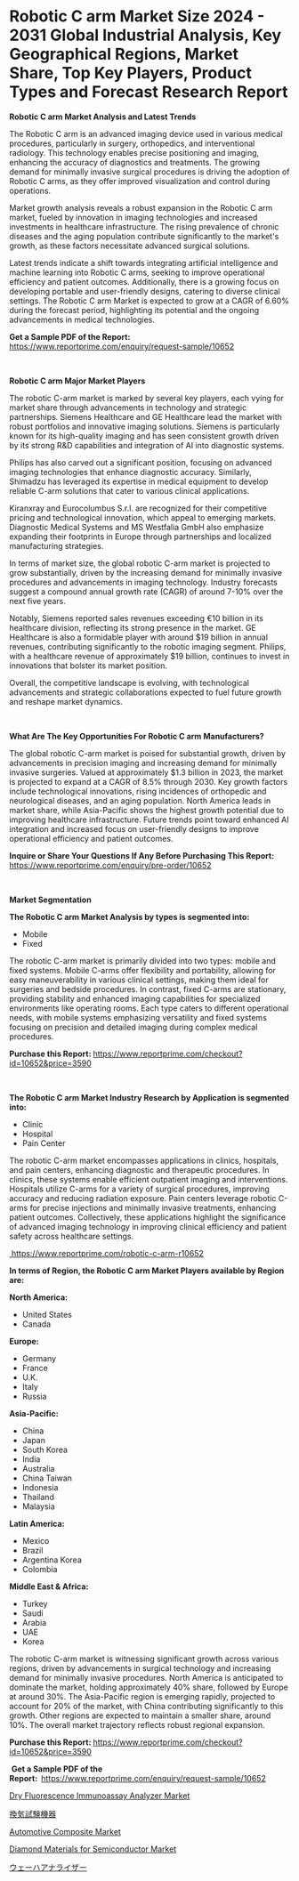 <p><h1>Robotic C arm Market Size 2024 - 2031 Global Industrial Analysis, Key Geographical Regions, Market Share, Top Key Players, Product Types and Forecast Research Report</h1></p><p><strong>Robotic C arm Market Analysis and Latest Trends</strong></p>
<p><p>The Robotic C arm is an advanced imaging device used in various medical procedures, particularly in surgery, orthopedics, and interventional radiology. This technology enables precise positioning and imaging, enhancing the accuracy of diagnostics and treatments. The growing demand for minimally invasive surgical procedures is driving the adoption of Robotic C arms, as they offer improved visualization and control during operations.</p><p>Market growth analysis reveals a robust expansion in the Robotic C arm market, fueled by innovation in imaging technologies and increased investments in healthcare infrastructure. The rising prevalence of chronic diseases and the aging population contribute significantly to the market's growth, as these factors necessitate advanced surgical solutions. </p><p>Latest trends indicate a shift towards integrating artificial intelligence and machine learning into Robotic C arms, seeking to improve operational efficiency and patient outcomes. Additionally, there is a growing focus on developing portable and user-friendly designs, catering to diverse clinical settings. The Robotic C arm Market is expected to grow at a CAGR of 6.60% during the forecast period, highlighting its potential and the ongoing advancements in medical technologies.</p></p>
<p><strong>Get a Sample PDF of the Report:&nbsp;</strong> <a href="https://www.reportprime.com/enquiry/request-sample/10652">https://www.reportprime.com/enquiry/request-sample/10652</a></p>
<p>&nbsp;</p>
<p><strong>Robotic C arm Major Market Players</strong></p>
<p><p>The robotic C-arm market is marked by several key players, each vying for market share through advancements in technology and strategic partnerships. Siemens Healthcare and GE Healthcare lead the market with robust portfolios and innovative imaging solutions. Siemens is particularly known for its high-quality imaging and has seen consistent growth driven by its strong R&D capabilities and integration of AI into diagnostic systems.</p><p>Philips has also carved out a significant position, focusing on advanced imaging technologies that enhance diagnostic accuracy. Similarly, Shimadzu has leveraged its expertise in medical equipment to develop reliable C-arm solutions that cater to various clinical applications.</p><p>Kiranxray and Eurocolumbus S.r.l. are recognized for their competitive pricing and technological innovation, which appeal to emerging markets. Diagnostic Medical Systems and MS Westfalia GmbH also emphasize expanding their footprints in Europe through partnerships and localized manufacturing strategies.</p><p>In terms of market size, the global robotic C-arm market is projected to grow substantially, driven by the increasing demand for minimally invasive procedures and advancements in imaging technology. Industry forecasts suggest a compound annual growth rate (CAGR) of around 7-10% over the next five years.</p><p>Notably, Siemens reported sales revenues exceeding €10 billion in its healthcare division, reflecting its strong presence in the market. GE Healthcare is also a formidable player with around $19 billion in annual revenues, contributing significantly to the robotic imaging segment. Philips, with a healthcare revenue of approximately $19 billion, continues to invest in innovations that bolster its market position.</p><p>Overall, the competitive landscape is evolving, with technological advancements and strategic collaborations expected to fuel future growth and reshape market dynamics.</p></p>
<p>&nbsp;</p>
<p><strong>What Are The Key Opportunities For Robotic C arm Manufacturers?</strong></p>
<p><p>The global robotic C-arm market is poised for substantial growth, driven by advancements in precision imaging and increasing demand for minimally invasive surgeries. Valued at approximately $1.3 billion in 2023, the market is projected to expand at a CAGR of 8.5% through 2030. Key growth factors include technological innovations, rising incidences of orthopedic and neurological diseases, and an aging population. North America leads in market share, while Asia-Pacific shows the highest growth potential due to improving healthcare infrastructure. Future trends point toward enhanced AI integration and increased focus on user-friendly designs to improve operational efficiency and patient outcomes.</p></p>
<p><strong>Inquire or Share Your Questions If Any Before Purchasing This Report:</strong> <a href="https://www.reportprime.com/enquiry/pre-order/10652">https://www.reportprime.com/enquiry/pre-order/10652</a></p>
<p>&nbsp;</p>
<p><strong>Market Segmentation</strong></p>
<p><strong>The Robotic C arm Market Analysis by types is segmented into:</strong></p>
<p><ul><li>Mobile</li><li>Fixed</li></ul></p>
<p><p>The robotic C-arm market is primarily divided into two types: mobile and fixed systems. Mobile C-arms offer flexibility and portability, allowing for easy maneuverability in various clinical settings, making them ideal for surgeries and bedside procedures. In contrast, fixed C-arms are stationary, providing stability and enhanced imaging capabilities for specialized environments like operating rooms. Each type caters to different operational needs, with mobile systems emphasizing versatility and fixed systems focusing on precision and detailed imaging during complex medical procedures.</p></p>
<p><strong>Purchase this Report:&nbsp;</strong><a href="https://www.reportprime.com/checkout?id=10652&price=3590">https://www.reportprime.com/checkout?id=10652&price=3590</a></p>
<p>&nbsp;</p>
<p><strong>The Robotic C arm Market Industry Research by Application is segmented into:</strong></p>
<p><ul><li>Clinic</li><li>Hospital</li><li>Pain Center</li></ul></p>
<p><p>The robotic C-arm market encompasses applications in clinics, hospitals, and pain centers, enhancing diagnostic and therapeutic procedures. In clinics, these systems enable efficient outpatient imaging and interventions. Hospitals utilize C-arms for a variety of surgical procedures, improving accuracy and reducing radiation exposure. Pain centers leverage robotic C-arms for precise injections and minimally invasive treatments, enhancing patient outcomes. Collectively, these applications highlight the significance of advanced imaging technology in improving clinical efficiency and patient safety across healthcare settings.</p></p>
<p><a href="https://www.reportprime.com/robotic-c-arm-r10652">&nbsp;https://www.reportprime.com/robotic-c-arm-r10652</a></p>
<p><strong>In terms of Region, the Robotic C arm Market Players available by Region are:</strong></p>
<p>
    <p> <strong> North America: </strong>
        <ul>
            <li>United States</li>
            <li>Canada</li>
        </ul>
        </p> 
    <p> <strong> Europe: </strong>
        <ul>
            <li>Germany</li>
            <li>France</li>
            <li>U.K.</li>
            <li>Italy</li>
            <li>Russia</li>
        </ul>
        </p> 
    <p> <strong> Asia-Pacific: </strong>
        <ul>
            <li>China</li>
            <li>Japan</li>
            <li>South Korea</li>
            <li>India</li>
            <li>Australia</li>
            <li>China Taiwan</li>
            <li>Indonesia</li>
            <li>Thailand</li>
            <li>Malaysia</li>
        </ul>
        </p> 
    <p> <strong> Latin America: </strong>
        <ul>
            <li>Mexico</li>
            <li>Brazil</li>
            <li>Argentina Korea</li>
            <li>Colombia</li>
        </ul>
        </p> 
    <p> <strong> Middle East & Africa: </strong>
        <ul>
            <li>Turkey</li>
            <li>Saudi</li>
            <li>Arabia</li>
            <li>UAE</li>
            <li>Korea</li>
        </ul>
    </p>
    </p>
<p><p>The robotic C-arm market is witnessing significant growth across various regions, driven by advancements in surgical technology and increasing demand for minimally invasive procedures. North America is anticipated to dominate the market, holding approximately 40% share, followed by Europe at around 30%. The Asia-Pacific region is emerging rapidly, projected to account for 20% of the market, with China contributing significantly to this growth. Other regions are expected to maintain a smaller share, around 10%. The overall market trajectory reflects robust regional expansion.</p></p>
<p><strong>Purchase this Report: </strong><a href="https://www.reportprime.com/checkout?id=10652&price=3590">https://www.reportprime.com/checkout?id=10652&price=3590</a></p>
<p>&nbsp;<strong>Get a Sample PDF of the Report:&nbsp;&nbsp;</strong><a href="https://www.reportprime.com/enquiry/request-sample/10652">https://www.reportprime.com/enquiry/request-sample/10652</a></p>
<p><strong></strong></p>
<p><p><a href="https://github.com/FahadAhmed712/Market-Research-Report-List-1/blob/main/dry-fluorescence-immunoassay-analyzer-market.md">Dry Fluorescence Immunoassay Analyzer Market</a></p><p><a href="https://marciimhc.medium.com/%E9%80%9A%E6%B0%97%E3%83%86%E3%82%B9%E3%83%88%E6%A9%9F%E5%99%A8%E5%B8%82%E5%A0%B4%E3%81%AE%E5%8B%95%E5%90%91%E3%81%A8%E6%88%90%E9%95%B7%E8%A6%81%E5%9B%A0%E3%82%92%E5%88%86%E6%9E%90%E3%81%97-2024%E5%B9%B4%E3%81%8B%E3%82%892031%E5%B9%B4%E3%81%BE%E3%81%A7%E3%81%AE%E4%BA%88%E6%B8%AC%E3%82%92%E8%A1%8C%E3%81%84%E3%81%BE%E3%81%99-0e31d1c9c19b?postPublishedType=initial">換気試験機器</a></p><p><a href="https://www.linkedin.com/pulse/global-automotive-composite-market-size-expected-reach-cagr-thhfe?trackingId=wHaVNn3SQ4yjlLeFNaXHWA%3D%3D">Automotive Composite Market</a></p><p><a href="https://www.linkedin.com/pulse/charting-future-comprehensive-analysis-global-diamond-zos2e?trackingId=oVVo%2BM1%2FQN2bkk7RJvTHeA%3D%3D">Diamond Materials for Semiconductor Market</a></p><p><a href="https://marciimhc.medium.com/%E3%82%A6%E3%82%A7%E3%83%95%E3%82%A1%E3%83%BC%E3%82%A2%E3%83%8A%E3%83%A9%E3%82%A4%E3%82%B6%E3%83%BC%E5%B8%82%E5%A0%B4%E3%82%92%E5%BD%A2%E6%88%90%E3%81%99%E3%82%8B%E3%82%A4%E3%83%8E%E3%83%99%E3%83%BC%E3%82%B7%E3%83%A7%E3%83%B3%E3%81%A8%E3%81%AF%E4%BD%95%E3%81%A7%E3%81%99%E3%81%8B-%E3%82%A2%E3%83%97%E3%83%AA%E3%82%B1%E3%83%BC%E3%82%B7%E3%83%A7%E3%83%B3%E3%81%A8%E3%82%BF%E3%82%A4%E3%83%97%E3%81%AE%E5%B8%82%E5%A0%B4%E5%8B%95%E5%90%91%E3%81%AB%E3%81%A4%E3%81%84%E3%81%A6-2024%E5%B9%B4%E3%81%8B%E3%82%892031%E5%B9%B4%E3%81%BE%E3%81%A7%E3%81%AE%E4%BA%88%E6%B8%AC-32576b525f92">ウェーハアナライザー</a></p></p>